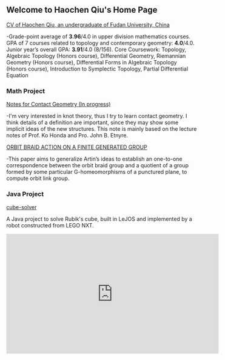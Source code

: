## Welcome to Haochen Qiu's Home Page

[CV of Haochen Qiu, an undergraduate of Fudan University, China](./cv_HaochenQiu.pdf)

-Grade-point average of **3.96**/4.0 in upper division mathematics courses. GPA of 7 courses related to topology and
contemporary geometry: **4.0**/4.0. Junior year’s overall GPA: **3.91**/4.0 (8/156).
Core Coursework: Topology, Algebraic Topology (Honors course), Differential Geometry, Riemannian
Geometry (Honors course), Differential Forms in Algebraic Topology (Honors course), Introduction to Symplectic
Topology, Partial Differential Equation

### Math Project

[Notes for Contact Geometry (In progress)](./contact.pdf)

-I'm very interested in knot theory, thus I try to learn contact geometry. I think details of a definition are important, since they may show some implicit ideas of the new structures. This note is mainly based on the lecture notes of Prof. Ko Honda and Pro. John B. Etnyre.

[ORBIT BRAID ACTION ON A FINITE GENERATED GROUP](./ORBIT_BRAID_ACTION_ON_A_FINITE_GENERATED_GROUP.pdf)

-This paper aims to generalize Artin’s ideas to establish an one-to-one correspondence between the orbit braid group and a quotient of a group formed by some particular G-homeomorphisms of a punctured plane, to compute orbit link group.

### Java Project

[cube-solver](https://github.com/hcqiu/cube-solver)

A Java project to solve Rubik's cube, built in LeJOS and implemented by a robot constructed from LEGO NXT.

<iframe width="560" height="315" src="https://youtu.be/dAfDIDdDclc" frameborder="0" allowfullscreen></iframe>







